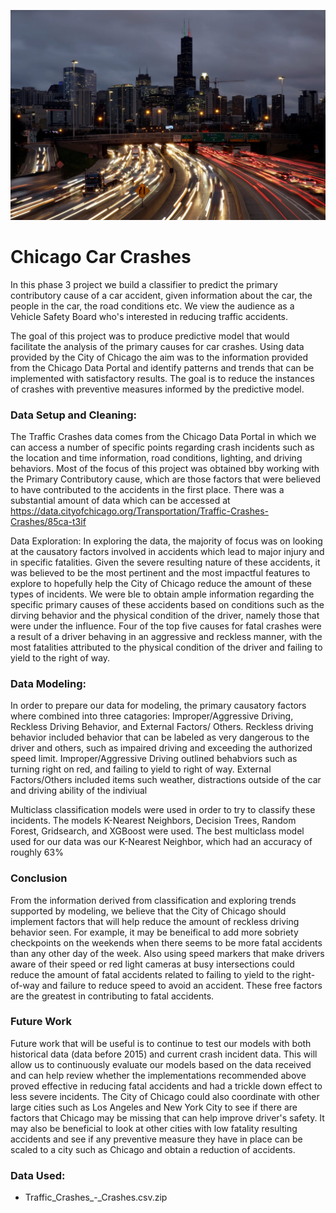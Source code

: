 ![Chicago Traffic](https://github.com/6cats1dog/Chicago_Car_Crashes/blob/main/Chicago%20Traffic.jpg)
# Chicago Car Crashes

In this phase 3 project we build a classifier to predict the primary contributory cause of a car accident, given information about the car, the people in the car, the road conditions etc. We view the audience as a Vehicle Safety Board who's interested in reducing traffic accidents.

The goal of this project was to produce predictive model that would facilitate the analysis of the primary causes for car crashes. Using data provided by the City of Chicago the aim was to the information provided from the Chicago Data Portal and identify patterns and trends that can be implemented with satisfactory results. The goal is to reduce the instances of crashes with preventive measures informed by the predictive model.

### Data Setup and Cleaning:
The Traffic Crashes data comes from the Chicago Data Portal in which we can access a number of specific points regarding crash incidents such as the location and time information, road conditions, lighting, and driving behaviors. Most of the focus of this project was obtained bby working with the Primary Contributory cause, which are those factors that were believed to have contributed to the accidents in the first place. There was a substantial amount of data which can be accessed at  https://data.cityofchicago.org/Transportation/Traffic-Crashes-Crashes/85ca-t3if

Data Exploration:
In exploring the data, the majority of focus was on looking at the causatory factors involved in accidents which lead to major injury and in specific fatalities. Given the severe resulting nature of these accidents, it was believed to be the most pertinent and the most impactful features to explore to hopefully help the City of Chicago reduce the amount of these types of incidents. We were ble to obtain ample information regarding the specific primary causes of these accidents based on conditions such as the dirving behavior and the physical condition of the driver, namely those that were under the influence. Four of the top five causes for fatal crashes were a result of a driver behaving in an aggressive and reckless manner, with the most fatalities attributed to the physical condition of the driver and failing to yield to the right of way. 

### Data Modeling:
In order to prepare our data for modeling, the primary causatory factors where combined into three catagories: Improper/Aggressive Driving, Reckless Driving Behavior, and External Factors/ Others. Reckless driving behavior included behavior that can be labeled as very dangerous to the driver and others, such as impaired driving and exceeding the authorized speed limit. Improper/Aggressive Driving outlined behabviors such as turning right on red, and failing to yield to right of way. External Factors/Others included items such weather, distractions outside of the car and driving ability of the indiviual

Multiclass classification models were used in order to try to classify these incidents. The models K-Nearest Neighbors, Decision Trees, Random Forest, Gridsearch, and XGBoost were used. The best multiclass model used for our data was our K-Nearest Neighbor, which had an accuracy of roughly 63%

### Conclusion
From the information derived from classification and exploring trends supported by modeling, we believe that the City of Chicago should implement factors that will help reduce the amount of reckless driving behavior seen. For example, it may be beneifical to add more sobriety checkpoints on the weekends when there seems to be more fatal accidents than any other day of the week. Also using speed markers that make drivers aware of their speed or red light cameras at busy intersections could reduce the amount of fatal accidents related to failing to yield to the right-of-way and failure to reduce speed to avoid an accident. These free factors are the greatest in contributing to fatal accidents.

### Future Work
Future work that will be useful is to continue to test our models with both historical data (data before 2015) and current crash incident data. This will allow us to continuously evaluate our models based on the data received and can help review whether the implementations recommended above proved effective in reducing fatal accidents and had a trickle down effect to less severe incidents. The City of Chicago could also coordinate with other large cities such as Los Angeles and New York City to see if there are factors that Chicago may be missing that can help improve driver's safety. It may also be beneficial to look at other cities with low fatality resulting accidents and see if any preventive measure they have in place can be scaled to a city such as Chicago and obtain a reduction of accidents.

### Data Used:
* Traffic_Crashes_-_Crashes.csv.zip

